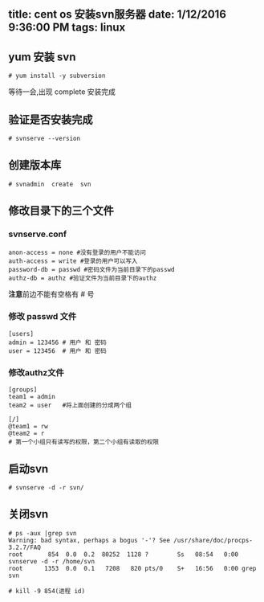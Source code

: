 title: cent os 安装svn服务器
date: 1/12/2016 9:36:00 PM 
tags: linux
---
  ## yum 安装 svn ##
	
	# yum install -y subversion

 等待一会,出现 complete 安装完成

 ## 验证是否安装完成 ##

	# svnserve --version  
	
 ## 创建版本库 ##

	# svnadmin  create  svn

 ## 修改目录下的三个文件 ##

 ### svnserve.conf   ###

	anon-access = none #没有登录的用户不能访问  
	auth-access = write #登录的用户可以写入  
	password-db = passwd #密码文件为当前目录下的passwd    
	authz-db = authz #验证文件为当前目录下的authz 

 **注意**前边不能有空格有 # 号

 ### 修改 passwd 文件 ###

	[users]
	admin = 123456 # 用户 和 密码
	user = 123456  # 用户 和 密码

 ### 修改authz文件 ###

	[groups]
	team1 = admin
	team2 = user   #将上面创建的分成两个组 

 	[/]
	@team1 = rw 
	@team2 = r
	# 第一个小组只有读写的权限，第二个小组有读取的权限  

 ## 启动svn ##

	# svnserve -d -r svn/ 

 ## 关闭svn  ##

	# ps -aux |grep svn
	Warning: bad syntax, perhaps a bogus '-'? See /usr/share/doc/procps-3.2.7/FAQ
	root       854  0.0  0.2  80252  1128 ?        Ss   08:54   0:00 svnserve -d -r /home/svn
	root      1353  0.0  0.1   7208   820 pts/0    S+   16:56   0:00 grep svn

	# kill -9 854(进程 id)


